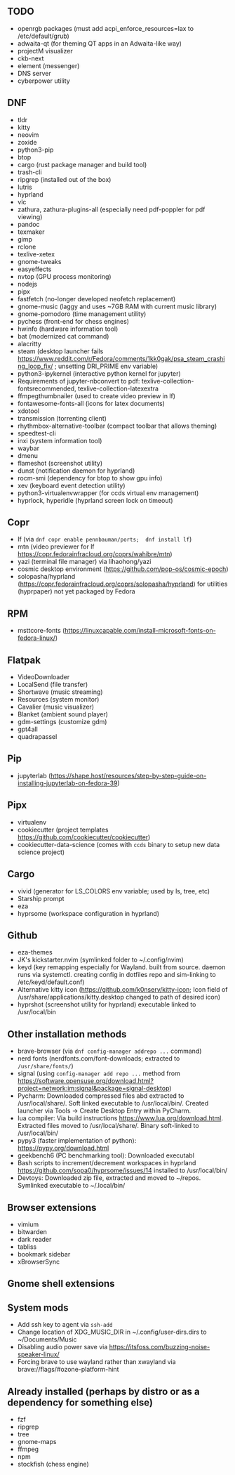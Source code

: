 ## TODO
* openrgb packages  (must add acpi_enforce_resources=lax to /etc/default/grub)
* adwaita-qt (for theming QT apps in an Adwaita-like way)
* projectM visualizer
* ckb-next
* element (messenger)
* DNS server
* cyberpower utility





## DNF
* tldr
* kitty
* neovim
* zoxide
* python3-pip
* btop
* cargo (rust package manager and build tool)
* trash-cli
* ripgrep (installed out of the box)
* lutris
* hyprland
* vlc
* zathura, zathura-plugins-all (especially need pdf-poppler for pdf viewing)
* pandoc
* texmaker
* gimp
* rclone
* texlive-xetex
* gnome-tweaks
* easyeffects
* nvtop (GPU process monitoring)
* nodejs
* pipx
* fastfetch (no-longer developed neofetch replacement)
* gnome-music (laggy and uses ~7GB RAM with current music library)
* gnome-pomodoro (time management utility)
* pychess  (front-end for chess engines)
* hwinfo (hardware information tool)
* bat (modernized cat command)
* alacritty
* steam  (desktop launcher fails https://www.reddit.com/r/Fedora/comments/1kk0gak/psa_steam_crashing_loop_fix/ ; unsetting DRI_PRIME env variable)
* python3-ipykernel (interactive python kernel for jupyter)
* Requirements of jupyter-nbconvert to pdf:  texlive-collection-fontsrecommended, texlive-collection-latexextra
* ffmpegthumbnailer (used to create video preview in lf)
* fontawesome-fonts-all (icons for latex documents)
* xdotool
* transmission (torrenting client)
* rhythmbox-alternative-toolbar (compact toolbar that allows theming)
* speedtest-cli
* inxi (system information tool)
* waybar
* dmenu
* flameshot (screenshot utility)
* dunst (notification daemon for hyprland)
* rocm-smi (dependency for btop to show gpu info)
* xev (keyboard event detection utility)
* python3-virtualenvwrapper (for ccds virtual env management)
* hyprlock, hyperidle (hyprland screen lock on timeout)


## Copr
* lf  (via `dnf copr enable pennbauman/ports;  dnf install lf`)
* mtn (video previewer for lf https://copr.fedorainfracloud.org/coprs/wahibre/mtn)
* yazi (terminal file manager) via lihaohong/yazi 
* cosmic desktop environment (https://github.com/pop-os/cosmic-epoch)
* solopasha/hyprland (https://copr.fedorainfracloud.org/coprs/solopasha/hyprland) for utilities (hyprpaper) not yet packaged by Fedora



## RPM
* msttcore-fonts (https://linuxcapable.com/install-microsoft-fonts-on-fedora-linux/)



## Flatpak
* VideoDownloader
* LocalSend (file transfer)
* Shortwave (music streaming)
* Resources (system monitor)
* Cavalier (music visualizer)
* Blanket (ambient sound player)
* gdm-settings (customize gdm)
* gpt4all
* quadrapassel

## Pip
* jupyterlab (https://shape.host/resources/step-by-step-guide-on-installing-jupyterlab-on-fedora-39)




## Pipx
* virtualenv
* cookiecutter  (project templates https://github.com/cookiecutter/cookiecutter)
* cookiecutter-data-science (comes with `ccds` binary to setup new data science project)




## Cargo
* vivid (generator for LS_COLORS env variable; used by ls, tree, etc)
* Starship prompt
* eza
* hyprsome (workspace configuration in hyprland)





## Github
* eza-themes
* JK's kickstarter.nvim  (symlinked folder to ~/.config/nvim)
* keyd (key remapping especially for Wayland.  built from source.  daemon runs via systemctl.  creating config in dotfiles repo and sim-linking to /etc/keyd/default.conf)
* Alternative kitty icon (https://github.com/k0nserv/kitty-icon; Icon field of /usr/share/applications/kitty.desktop changed to path of desired icon)
* hyprshot (screenshot utility for hyprland) executable linked to /usr/local/bin


## Other installation methods
* brave-browser  (via `dnf config-manager addrepo ...` command)
* nerd fonts (nerdfonts.com/font-downloads; extracted to `/usr/share/fonts/`)
* signal (using `config-manager add repo ...` method from https://software.opensuse.org/download.html?project=network:im:signal&package=signal-desktop)
* Pycharm:  Downloaded compressed files abd extracted to /usr/local/share/.  Soft linked executable to /usr/local/bin/.  Created launcher via Tools -> Create Desktop Entry within PyCharm.
* lua compiler:  Via build instructions https://www.lua.org/download.html.  Extracted files moved to /usr/local/share/.  Binary soft-linked to /usr/local/bin/
* pypy3 (faster implementation of python):  https://pypy.org/download.html
* geekbench6 (PC benchmarking tool):  Downloaded executabl
* Bash scripts to increment/decrement workspaces in hyprland https://github.com/sopa0/hyprsome/issues/14  installed to /usr/local/bin/
* Devtoys:  Downloaded zip file, extracted and moved to ~/repos.  Symlinked executable to ~/.local/bin/


## Browser extensions
* vimium
* bitwarden
* dark reader
* tabliss
* bookmark sidebar
* xBrowserSync





## Gnome shell extensions






## System mods
* Add ssh key to agent via `ssh-add`
* Change location of XDG_MUSIC_DIR in ~/.config/user-dirs.dirs to ~/Documents/Music
* Disabling audio power save via https://itsfoss.com/buzzing-noise-speaker-linux/
* Forcing brave to use wayland rather than xwayland via brave://flags/#ozone-platform-hint


## Already installed (perhaps by distro or as a dependency for something else)
* fzf
* ripgrep 
* tree
* gnome-maps
* ffmpeg
* npm
* stockfish (chess engine) 
